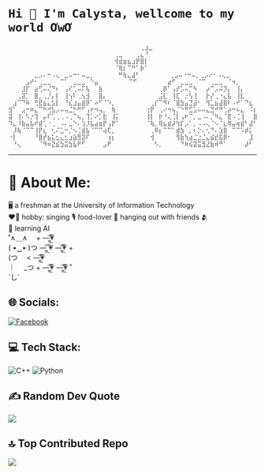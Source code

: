 # `Hi 👋 I'm Calysta, wellcome to my world ƠwƠ`

                             ⠀  ⠀   ⠀⠀⠀⠀⢀⣰⣀
                                  ⢀⣀⠀⠀⠀⢀⣄⠘⠀
                                  ⢺⣾⣶⣦⣰⡟⣿⡇
                                  ⠈⢿⡆⠉⠛⠁⡷⠁⠀⠀
    ⠀⠀⠀⠀⠀⠀⣀⡠⠄⠒⠠⢄⠀⣀⠤⠒⠂⠤⣀⡀⠀⠀⠀  ⠀⠛⢷⣄⣼⠃⠀⠀⠀⠀⠀⠀⠀⢀⣠⠤⠐⠒⠤⡀⢀⡠⠔⠂⠠⢄⣀⠀⠀⠀⠀⠀⠀
    ⠀⠀⠀⠀⣠⠞⠂⢀⣀⣀⠀⠀⠉⠁⠀⣀⣀⣀⠀⠑⣤⠀⠀⠀⠀⠀⠀⠀⠉⠋⠀⠀⠀⠀⠀⠀⠀⣴⠋⠀⣀⣀⣀⠀⠈⠉⠀⢀⣀⣀⠀⠈⠲⡀⠀⠀⠀⠀
    ⠀⠀⠀⣸⡏⠀⣴⢋⠤⢌⠙⠆⠀⢠⠎⢁⠤⠍⢧⠀⠀⣷⠀⠀⠀⠀⠀⠀⠀⠀⠀⠀⠀⠀⠀⢀⡿⠁⢠⡞⡡⠤⡉⠳⠀⠀⡴⠉⡠⠬⡹⡄⠀⢸⡄⠀⠀⠀
    ⠀⠀⢀⣽⡁⠀⣿⡀⢀⡘⡄⡇⠀⢸⢢⠇⢀⢢⣺⠀⠀⣿⡄⠀⠀⠀⠀⠀⠀⠀⠀⠀⠀⠀⠀⣨⣇⠀⢸⣏⠀⡐⢣⢸⠀⠀⡗⡜⢀⠐⣄⣧⠀⢸⣇⠀⠀⠀
    ⠀⣰⠉⠙⠷⠀⢛⣟⣦⣄⣣⡇⠀⠘⣎⣰⣤⣾⡿⠁⠴⠋⠈⠱⡀⠀⠀⠀⠀⠀⠀⠀⠀⢀⡎⠉⠻⠆⠈⣿⣳⣤⣙⣼⠂⠀⢻⣁⣦⣼⣿⠇⠠⠞⠁⠙⣆⠀
    ⣺⠁⠀⣠⠒⠶⣄⠉⠓⢚⣣⡠⠤⢤⣈⡓⠛⠋⢠⠖⠲⢤⡀⠀⢷⠀⠀⠀⠀⠀⠀⠀⢐⡟⠀⢀⠔⠲⢦⡈⠑⠛⣋⣡⠤⠤⣄⣙⠚⠛⢁⡴⠒⠦⣄⠀⠨⡆
    ⣽⠀⢸⠄⠣⡐⢹⠀⡤⠏⢁⢀⢀⠠⢀⠉⢦⡀⢹⡁⠔⡁⣗⠀⢸⡅⠀⠀⠀⠀⠀⠀⢸⡇⠀⡗⠘⢄⢈⡇⢠⠖⠉⡀⣀⠠⠄⡈⠳⣄⠈⣟⠠⢈⢸⠀⠀⣿
    ⠹⣄⠸⣷⣤⣧⠞⣾⢁⠐⢀⠀⠠⠄⣀⠑⠄⢱⡸⣧⣴⣶⡟⢠⡟⠁⠀⠀⠀⠀⠀⠀⠈⢷⡀⢿⣦⣾⡼⢳⡏⡠⠁⡀⠠⠠⢄⠈⠢⠈⣆⢿⣤⢶⣾⠃⣼⠃
    ⠀⡸⢷⠈⠉⠉⢸⡟⣆⠀⢂⠌⣁⠒⡈⠢⢈⣾⣧⠈⠉⠉⢴⢏⡀⠀⠀⠀⠀⠀⠀⠀⠀⢀⠿⡆⠉⠉⠁⣾⣳⠀⡀⠆⡑⠄⢂⠙⠄⣱⣿⠀⠉⠉⠡⡾⡅⠀
    ⠐⡇⠀⠀⠀⠀⠘⣿⡞⣦⣅⣂⣄⣂⣰⣵⣻⣽⠏⠀⠀⠀⠀⢰⡆⠀⠀⠀⠀⠀⠀⠀⠀⢺⠀⠀⠀⠀⠀⢻⣷⢳⣴⣈⣐⣈⣄⣮⣞⣯⡿⠂⠀⠀⠀⠀⣸⠀
    ⠀⠘⢄⠀⠀⠀⠀⠈⠻⠶⣝⣮⣳⣭⣳⣧⠟⠋⠀⠀⠀⠀⣠⠟⠀⠀⠀⠀⠀⠀⠀⠀⠀⠀⠣⡀⠀⠀⠀⠀⠙⠷⢮⣽⣭⣻⣜⣷⠾⠛⠁⠀⠀⠀⠀⡼⠃⠀

-----
# 💫 About Me:
🖥️ a freshman at the University of Information Technology<br>❤️‍🔥 hobby: singing 🎙️ food-lover 🌭 hanging out with friends 🫂<br>🌱 learning AI<br>˚∧＿∧  　+        —̳͟͞͞💗<br>(  •‿• )つ  —̳͟͞͞ 💗         —̳͟͞͞💗 +<br>(つ　 <                —̳͟͞͞💗<br>｜　 _つ      +  —̳͟͞͞💗         —̳͟͞͞💗 ˚<br>`し´
           
## 🌐 Socials:
[![Facebook](https://img.shields.io/badge/Facebook-%231877F2.svg?logo=Facebook&logoColor=white)](https://facebook.com/aepxtchCal) 

## 💻 Tech Stack:
![C++](https://img.shields.io/badge/c++-%2300599C.svg?style=for-the-badge&logo=c%2B%2B&logoColor=white) ![Python](https://img.shields.io/badge/python-3670A0?style=for-the-badge&logo=python&logoColor=ffdd54)

## ✍️ Random Dev Quote
![](https://quotes-github-readme.vercel.app/api?type=horizontal&theme=dark)

## 🔝 Top Contributed Repo
![](https://github-contributor-stats.vercel.app/api?username=aepxtchCalysta&limit=5&theme=blue_navy&combine_all_yearly_contributions=true)

<!-- Proudly created with GPRM ( https://gprm.itsvg.in ) -->

